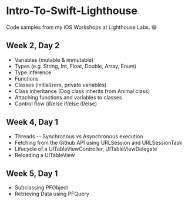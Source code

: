 # Intro-To-Swift-Lighthouse
Code samples from my iOS Workshops at Lighthouse Labs. 😄

## Week 2, Day 2
* Variables (mutable & immutable) 
* Types (e.g. String, Int, Float, Double, Array, Enum) 
* Type inference 
* Functions 
* Classes (initializers, private variables) 
* Class inheritance (Dog class inherits from Animal class) 
* Attaching functions and variables to classes 
* Control flow (if/else if/else if/else)

## Week 4, Day 1
* Threads -- Synchronous vs Asynchronous execution
* Fetching from the Github API using URLSession and URLSessionTask
* Lifecycle of a UITableViewController, UITableViewDelegate
* Reloading a UITableView

## Week 5, Day 1
* Subclassing PFObject
* Retrieving Data using PFQuery

